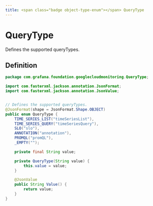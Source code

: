 ```yaml
---
title: <span class="badge object-type-enum"></span> QueryType
---
```

# <span class="badge object-type-enum"></span> QueryType

Defines the supported queryTypes.

## Definition

```java
package com.grafana.foundation.googlecloudmonitoring.QueryType;

import com.fasterxml.jackson.annotation.JsonFormat;
import com.fasterxml.jackson.annotation.JsonValue;


// Defines the supported queryTypes.
@JsonFormat(shape = JsonFormat.Shape.OBJECT)
public enum QueryType {
    TIME_SERIES_LIST("timeSeriesList"),
    TIME_SERIES_QUERY("timeSeriesQuery"),
    SLO("slo"),
    ANNOTATION("annotation"),
    PROMQL("promQL"),
    _EMPTY("");

    private final String value;

    private QueryType(String value) {
        this.value = value;
    }

    @JsonValue
    public String Value() {
        return value;
    }
}

```

